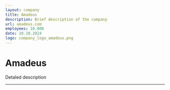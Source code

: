 ```yaml
---
layout: company
title: Amadeus
description: Brief description of the company
url: amadeus.com
employees: 10.000
date: 10.10.2024
logo: company_logo_amadeus.png
---
```


# Amadeus

Detaled description

---
